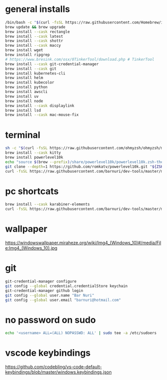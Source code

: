 # general installs

```bash
/bin/bash -c "$(curl -fsSL https://raw.githubusercontent.com/Homebrew/install/HEAD/install.sh)"
brew update && brew upgrade
brew install --cask rectangle
brew install --cask latest
brew install --cask shottr
brew install --cask maccy
brew install wget
brew install ripgrep
# https://www.bresink.com/osx/0TinkerTool/download.php # TinkerTool
brew install --cask git-credential-manager
brew install --cask git
brew install kubernetes-cli
brew install helm
brew install kubecolor
brew install python
brew install awscli
brew install uv
brew install node
brew install --cask displaylink
brew install lsd
brew install --cask mac-mouse-fix
```

# terminal

```bash
sh -c "$(curl -fsSL https://raw.githubusercontent.com/ohmyzsh/ohmyzsh/master/tools/install.sh)" # all my zsh
brew install --cask kitty
brew install powerlevel10k
echo "source $(brew --prefix)/share/powerlevel10k/powerlevel10k.zsh-theme" >>~/.zshrc
git clone --depth=1 https://github.com/romkatv/powerlevel10k.git "${ZSH_CUSTOM:-$HOME/.oh-my-zsh/custom}/themes/powerlevel10k"
curl -fsSL https://raw.githubusercontent.com/barnuri/dev-tools/master/mac-utils/.p10k.zsh -o ~/.p10k.zsh
```

# pc shortcats

```bash
brew install --cask karabiner-elements
curl -fsSL https://raw.githubusercontent.com/barnuri/dev-tools/master/mac-utils/karabiner.json -o ~/.config/karabiner/karabiner.json
```

# wallpaper

https://windowswallpaper.miraheze.org/wiki/Img4_(Windows_10)#/media/File:Img4_(Windows_10).jpg

# git

```bash
git-credential-manager configure
git config --global credential.credentialStore keychain
git-credential-manager github login
git config --global user.name "Bar Nuri"
git config --global user.email "barnuri@hotmail.com"
```

# no password on sudo

```bash
echo '<username> ALL=(ALL) NOPASSWD: ALL' | sudo tee -a /etc/sudoers
```

# vscode keybindings

https://github.com/codebling/vs-code-default-keybindings/blob/master/windows.keybindings.json
